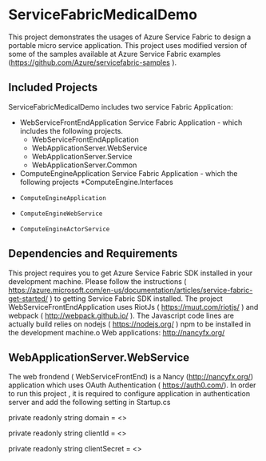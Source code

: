 # ServiceFabricMedicalDemo

This project demonstrates the usages of Azure Service Fabric to design a portable micro service application. This project uses modified version of some of the samples available at Azure Service Fabric examples (https://github.com/Azure/servicefabric-samples ). 

Included Projects
-----------------

ServiceFabricMedicalDemo  includes two service Fabric Application:

*  WebServiceFrontEndApplication Service Fabric Application - which includes the following projects. 
    * WebServiceFrontEndApplication
    * WebApplicationServer.WebService
    * WebApplicationServer.Service 
    * WebApplicationServer.Common
*  ComputeEngineApplication Service Fabric Application - which the following projects
  *ComputeEngine.Interfaces
*     ComputeEngineApplication
*     ComputeEngineWebService
*     ComputeEngineActorService

Dependencies and Requirements
---------------------------
This project requires you to get Azure Service Fabric SDK installed in your development machine. Please follow the instructions ( https://azure.microsoft.com/en-us/documentation/articles/service-fabric-get-started/ ) to getting Service Fabric SDK installed. The project WebServiceFrontEndApplication uses RiotJs ( https://muut.com/riotjs/ ) and webpack ( http://webpack.github.io/ ).  The Javascript code lines are actually  build relies on nodejs ( https://nodejs.org/ ) npm to be installed in the development machine.o	Web applications: http://nancyfx.org/

WebApplicationServer.WebService
---------------------------------
The web frondend ( WebServiceFrontEnd)  is a Nancy (http://nancyfx.org/) application which uses OAuth Authentication ( https://auth0.com/). In order to run this project , it is required to configure application in authentication server and add the following setting in  Startup.cs

private readonly string domain = <>

private readonly string clientId = <>

private readonly string clientSecret = <>


